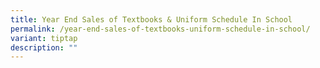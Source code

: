 ```yaml
---
title: Year End Sales of Textbooks & Uniform Schedule In School
permalink: /year-end-sales-of-textbooks-uniform-schedule-in-school/
variant: tiptap
description: ""
---
```

